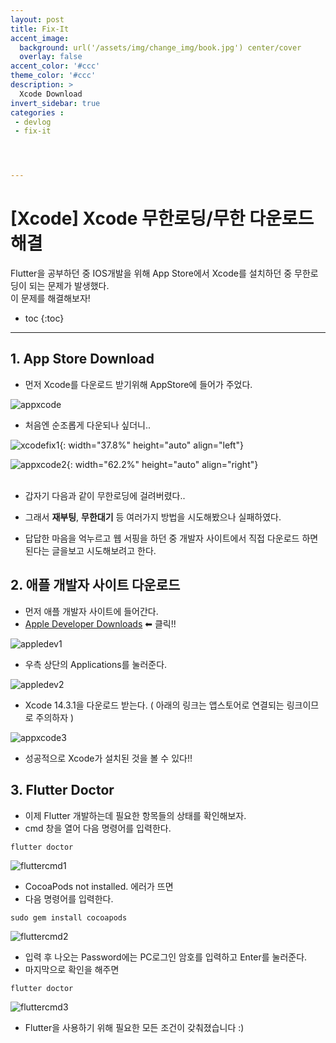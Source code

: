 ```yaml
---
layout: post
title: Fix-It
accent_image: 
  background: url('/assets/img/change_img/book.jpg') center/cover
  overlay: false
accent_color: '#ccc'
theme_color: '#ccc'
description: >
  Xcode Download
invert_sidebar: true
categories :
 - devlog
 - fix-it




---
```


# [Xcode] Xcode 무한로딩/무한 다운로드 해결

Flutter을 공부하던 중 IOS개발을 위해 App Store에서 Xcode를 설치하던 중 무한로딩이 되는 문제가 발생했다.<br/>이 문제를 해결해보자!



* toc
{:toc}




---





## 1. App Store Download



- 먼저 Xcode를 다운로드 받기위해 AppStore에 들어가 주었다.

![appxcode](../../../assets/img/blog/appxcode-7086116.png)

- 처음엔 순조롭게 다운되나 싶더니..



![xcodefix1](../../../assets/img/blog/xcodefix1-7086199.png){: width="37.8%" height="auto" align="left"}

![appxcode2](../../../assets/img/blog/appxcode2-7086208.png){: width="62.2%" height="auto" align="right"}<br/><br/>

- 갑자기 다음과 같이 무한로딩에 걸려버렸다..

- 그래서 **재부팅**, **무한대기** 등 여러가지 방법을 시도해봤으나 실패하였다.

- 답답한 마음을 억누르고 웹 서핑을 하던 중 개발자 사이트에서 직접 다운로드 하면 된다는 글을보고 시도해보려고 한다.

   

## 2. 애플 개발자 사이트 다운로드

- 먼저 애플 개발자 사이트에 들어간다. 
- [Apple Developer Downloads](https://developer.apple.com/download/) ⬅ 클릭!!

![appledev1](../../../assets/img/blog/appledev1.png)

- 우측 상단의 Applications를 눌러준다.

![appledev2](../../../assets/img/blog/appledev2-7087411.png)

- Xcode 14.3.1을 다운로드 받는다. ( 아래의 링크는 앱스토어로 연결되는 링크이므로 주의하자 )

![appxcode3](../../../assets/img/blog/appxcode3.png)

- 성공적으로 Xcode가 설치된 것을 볼 수 있다!!



## 3. Flutter Doctor

- 이제 Flutter 개발하는데 필요한 항목들의 상태를 확인해보자.
- cmd 창을 열어 다음 명령어를 입력한다.

```shell
flutter doctor
```

![fluttercmd1](../../../assets/img/blog/fluttercmd1.png)

- CocoaPods not installed. 에러가 뜨면
- 다음 명령어를 입력한다.

```shell
sudo gem install cocoapods
```

![fluttercmd2](../../../assets/img/blog/fluttercmd2.png)

- 입력 후 나오는 Password에는 PC로그인 암호를 입력하고 Enter를 눌러준다.
- 마지막으로 확인을 해주면

```shell
flutter doctor
```

![fluttercmd3](../../../assets/img/blog/fluttercmd3.png)

- Flutter을 사용하기 위해 필요한 모든 조건이 갖춰졌습니다 :)